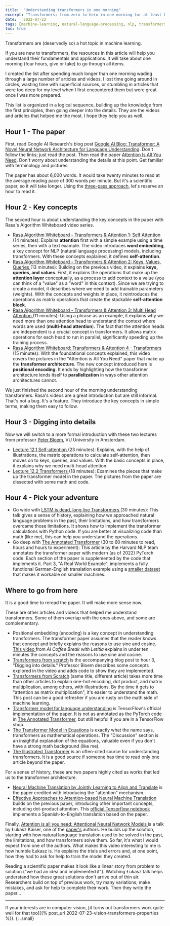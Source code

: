 ```yaml
---
title:  "Understanding transformers in one morning"
excerpt: "Transformers: from zero to hero in one morning (or at least know enough to discuss transformers intelligently and apply them to your projects)."
date:   2022-07-22
tags: [machine-learning, natural-language-processing, nlp, transformers]
toc: true
---
```


Transformers are (deservedly so) a hot topic in machine learning.

If you are new to transformers, the resources in this article will help you understand their fundamentals and applications. It will take about one morning (four hours, give or take) to go through all items.

I created the list after spending much longer than one morning wading through a large number of articles and videos. I lost time going around in circles, wasting time with superficial sources, or stumbling in articles that were too deep for my level when I first encountered them but were great once I was more prepared.

This list is organized in a logical sequence, building up the knowledge from the first principles, then going deeper into the details. They are the videos and articles that helped me the most. I hope they help you as well.

<!--more-->

## Hour 1 - The paper

First, read Google AI Research's blog post [Google AI Blog: Transformer: A Novel Neural Network Architecture for Language Understanding](https://ai.googleblog.com/2017/08/transformer-novel-neural-network.html). Don't follow the links; just read the post. Then read the paper [Attention Is All You Need](https://arxiv.org/abs/1706.03762). Don't worry about understanding the details at this point. Get familiar with terminology and pictures.

The paper has about 6,000 words. It would take twenty minutes to read at the average reading pace of 300 words per minute. But it's a scientific paper, so it will take longer. Using the [three-pass approach](https://web.stanford.edu/class/ee384m/Handouts/HowtoReadPaper.pdf), let's reserve an hour to read it.

## Hour 2 - Key concepts

The second hour is about understanding the key concepts in the paper with Rasa's Algorithm Whiteboard video series.

- [Rasa Algorithm Whiteboard - Transformers & Attention 1: Self Attention <i class="fab fa-youtube" aria-hidden="true"></i>](https://www.youtube.com/watch?v=yGTUuEx3GkA&t=4s)(14 minutes): Explains **attention** first with a simple example using a time series, then with a text example. The video introduces **word embedding**, a key concept for NLP (natural language processing) models, including transformers. With these concepts explained, it defines **self-attention**.
- [Rasa Algorithm Whiteboard - Transformers & Attention 2: Keys, Values, Queries  <i class="fab fa-youtube" aria-hidden="true"></i>](https://www.youtube.com/watch?v=tIvKXrEDMhk)(13 minutes): Building on the previous video, it explains **keys, queries, and values**.  First, it explains the operations that make up the **attention layer** conceptually, as a process to add context to a value (you can think of a "value" as a "word" in this context). Since we are trying to create a model, it describes where we need to add trainable parameters (weights). With the concepts and weights in place, it reintroduces the operations as matrix operations that create the stackable **self-attention block**.
- [Rasa Algorithm Whiteboard - Transformers & Attention 3: Multi Head Attention <i class="fab fa-youtube" aria-hidden="true"></i>](https://www.youtube.com/watch?v=23XUv0T9L5c) (11 minutes): Using a phrase as an example, it explains why we need more than one attention head to understand the context where words are used (**multi-head attention**). The fact that the attention heads are independent is a crucial concept in transformers. It allows matrix operations for each head to run in parallel, significantly speeding up the training process.
- [Rasa Algorithm Whiteboard: Transformers & Attention 4 - Transformers <i class="fab fa-youtube" aria-hidden="true"></i>](https://www.youtube.com/watch?v=EXNBy8G43MM)(15 minutes):  With the foundational concepts explained, this video covers the pictures in the "Attention is All You Need" paper that make up the **transformer architecture**. The new concept introduced here is **positional encoding**. It ends by highlighting how the transformer architecture lends itself to **parallelization** in ways other attention architectures cannot.

We just finished the second hour of the morning understanding transformers. Rasa's videos are a great introduction but are still informal. That's not a bug. It's a feature. They introduce the key concepts in simple terms, making them easy to follow.

## Hour 3 - Digging into details

Now we will switch to a more formal introduction with these two lectures from professor [Peter Bloem](https://peterbloem.nl/), VU University in Amsterdam.

- [Lecture 12.1 Self-attention <i class="fab fa-youtube" aria-hidden="true"></i>](https://www.youtube.com/watch?v=KmAISyVvE1Y&list=PLIXJ-Sacf8u60G1TwcznBmK6rEL3gmZmV&index=2)(23 minutes): Explains, with the help of illustrations, the matrix operations to calculate self-attention, then moves on to keys, queries, and values. With the basic concepts in place, it explains why we need multi-head attention.
- [Lecture 12.2 Transformers <i class="fab fa-youtube" aria-hidden="true"></i>](https://www.youtube.com/watch?v=oUhGZMCTHtI&list=PLIXJ-Sacf8u60G1TwcznBmK6rEL3gmZmV&index=3)(18 minutes): Examines the pieces that make up the transformer model in the paper. The pictures from the paper are dissected with some math and code.

## Hour 4 - Pick your adventure

- Go wide with [LSTM is dead, long live Transformers  <i class="fab fa-youtube" aria-hidden="true"></i>](https://sea-adl.org/2019/12/03/lstm-is-dead-long-live-transformers/) (30 minutes): This talk gives a sense of history, explaining how we approached natural language problems in the past, their limitations, and how transformers overcame those limitations. It shows how to implement the transformer calculations with Python code. If you are better at visualizing code than math (like me), this can help you understand the operations.
- Go deep with [The Annotated Transformer](http://nlp.seas.harvard.edu/annotated-transformer/) (30 to 60 minutes to read, hours and hours to experiment):  This article by the Harvard NLP team annotates the transformer paper with modern (as of 2022) PyTorch code. Each section of the paper is supplemented by the code that implements it. Part 3, "A Real World Example", implements a fully functional German-English translation example using a [smaller dataset](https://torchtext.readthedocs.io/en/latest/datasets.html#multi30k) that makes it workable on smaller machines.

## Where to go from here

It is a good time to reread the paper. It will make more sense now.

These are other articles and videos that helped me understand transformers. Some of them overlap with the ones above, and some are complementary.

- Positional embedding (encoding) is a key concept in understanding transformers. The transformer paper assumes that the reader knows that concept and briefly explains the reasons to use sine and cosine. [This video  <i class="fab fa-youtube" aria-hidden="true"></i>](https://www.youtube.com/watch?v=1biZfFLPRSY) from _AI Coffee Break with Letitia_ explains in under ten minutes the concepts and the reasons to use sine and cosine.
- [Transformers from scratch](http://peterbloem.nl/blog/transformers) is the accompanying blog post to hour 3, "Digging into details." Professor Bloem describes some concepts explored in the video and adds code to show they are implemented.
- [Transformers from Scratch](https://e2eml.school/transformers.html) (same title, different article) takes more time than other articles to explain one-hot encoding, dot product, and matrix multiplication, among others, with illustrations. By the time it gets to "attention as matrix multiplication", it's easier to understand the math. This post can be a good refresher if you are rusty on the math side of machine learning.
- [Transformer model for language understanding](https://www.tensorflow.org/text/tutorials/transformer) is TensorFlow's official implementation of the paper. It is not as annotated as the PyTorch code in [The Annotated Transformer](http://nlp.seas.harvard.edu/annotated-transformer/), but still helpful if you are in a TensorFlow shop.
- [The Transformer Model in Equations](https://johnthickstun.com/docs/transformers.pdf) is exactly what the name says, transformers as mathematical operations. The "Discussion" section is an insightful explanation of the equations, valuable even if you don't have a strong math background (like me).
- [The Illustrated Transformer](https://jalammar.github.io/illustrated-transformer/) is an often-cited source for understanding transformers. It is a good source if someone has time to read only one article beyond the paper.

For a sense of history, these are two papers highly cited as works that led us to the transformer architecture.

- [Neural Machine Translation by Jointly Learning to Align and Translate](https://arxiv.org/abs/1409.0473) is the paper credited with introducing the "attention" mechanism.
- [Effective Approaches to Attention-based Neural Machine Translation](https://arxiv.org/abs/1508.04025) builds on the previous paper, introducing other important concepts, including dot-product attention. This [official Tensorflow notebook](https://www.tensorflow.org/text/tutorials/nmt_with_attention) implements a Spanish-to-English translation based on the paper.

Finally, [Attention is all you need; Attentional Neural Network Models <i class="fab fa-youtube" aria-hidden="true"></i>](https://www.youtube.com/watch?v=rBCqOTEfxvg) is a talk by Łukasz Kaiser, one of the [paper's](https://arxiv.org/abs/1706.03762) authors. He builds up the solution, starting with how natural language translation used to be solved in the past, the limitations, and how transformers solve them. So far, it's what I would expect from one of the authors. What makes this video interesting to me is how humble Łukasz is. He explains the trials and errors and, at one point, how they had to ask for help to train the model they created.

Reading a scientific paper makes it look like a linear story from problem to solution ("we had an idea and implemented it"). Watching Łukasz talk helps understand how these great solutions don't arrive out of thin air. Researchers build on top of previous work, try many variations, make mistakes, and ask for help to complete their work. Then they write the paper…

----

If your interests are in computer vision, [it turns out transformers work quite well for that too]({% post_url 2022-07-23-vision-transformers-properties %}).
{: .small}
